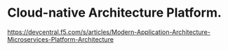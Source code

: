 # Cloud-native Architecture Platform.

https://devcentral.f5.com/s/articles/Modern-Application-Architecture-Microservices-Platform-Architecture

